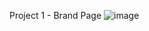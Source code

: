 Project 1 - Brand Page
![image](https://github.com/user-attachments/assets/bc965de0-bf14-446e-9f08-7f4615a85df6)
